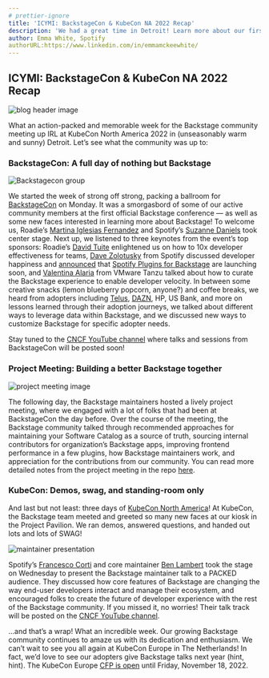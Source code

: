 ```yaml
---
# prettier-ignore
title: 'ICYMI: BackstageCon & KubeCon NA 2022 Recap'
description: 'We had a great time in Detroit! Learn more about our first dedicated conference to Backstage and KubeCon NA 2022.'
author: Emma White, Spotify
authorURL:https://www.linkedin.com/in/emmamckeewhite/
---
```

 
## ICYMI: BackstageCon & KubeCon NA 2022 Recap

![blog header image](assets/22-10-28/preview.png)

What an action-packed and memorable week for the Backstage community meeting up IRL at KubeCon North America 2022 in (unseasonably warm and sunny) Detroit. Let’s see what the community was up to:  


### BackstageCon: A full day of nothing but Backstage  

![Backstagecon group](assets/22-10-28/backstagecon_image.jpg)

We started the week of strong off strong, packing a ballroom for [BackstageCon](https://events.linuxfoundation.org/backstagecon-north-america/) on Monday. It was a smorgasbord of some of our active community members at the first official Backstage conference — as well as some new faces interested in learning more about Backstage! To welcome us, Roadie’s [Martina Iglesias Fernandez](https://github.com/martina-if) and Spotify’s [Suzanne Daniels](https://github.com/suuus) took center stage. Next up, we listened to three keynotes from the event’s top sponsors: Roadie’s [David Tuite](https://github.com/dtuite) enlightened us on how to 10x developer effectiveness for teams, [Dave Zolotusky](https://github.com/dzolotusky) from Spotify discussed developer happiness and [announced](https://www.linkedin.com/posts/spotify-r%26d_backstage-devex-activity-6990305201710587904-SnDQ?utm_source=share&utm_medium=member_desktop) that [Spotify Plugins for Backstage](https://backstage.spotify.com/blog/spotify-plugins-for-backstage/) are launching soon, and [Valentina Alaria](https://www.linkedin.com/in/valentinaalaria/) from VMware Tanzu talked about how to curate the Backstage experience to enable developer velocity. In between some creative snacks (lemon blueberry popcorn, anyone?) and coffee breaks, we heard from adopters including [Telus](https://backstage.spotify.com/blog/building-for-simplicity-TELUS/), [DAZN](https://backstage.spotify.com/blog/adopter-spotlight/dazn/), HP, US Bank, and more on lessons learned through their adoption journeys, we talked about different ways to leverage data within Backstage, and we discussed new ways to customize Backstage for specific adopter needs. 

Stay tuned to the [CNCF YouTube channel](https://www.youtube.com/c/cloudnativefdn) where talks and sessions from BackstageCon will be posted soon! 


### Project Meeting: Building a better Backstage together 

![project meeting image](assets/22-10-28/real_project_meeting.jpeg)

The following day, the Backstage maintainers hosted a lively project meeting, where we engaged with a lot of folks that had been at BackstageCon the day before. Over the course of the meeting, the Backstage community talked through recommended approaches for maintaining your Software Catalog as a source of truth, sourcing internal contributors for organization’s Backstage apps, improving frontend performance in a few plugins, how Backstage maintainers work, and appreciation for the contributions from our community. You can read more detailed notes from the project meeting in the repo [here](https://github.com/backstage/community/blob/main/project-meetings/kubecon-na-2022.md). 


### KubeCon: Demos, swag, and standing-room only 

And last but not least: three days of [KubeCon North America](https://events.linuxfoundation.org/kubecon-cloudnativecon-north-america/)! At KubeCon, the Backstage team meeted and greeted so many new faces at our kiosk in the Project Pavilion. We ran demos, answered questions, and handed out lots and lots of SWAG! 

![maintainer presentation](assets/22-10-28/project_meeting.jpg)

Spotify’s [Francesco Corti](https://github.com/fcorti) and core maintainer [Ben Lambert](https://github.com/benjdlambert) took the stage on Wednesday to present the Backstage maintainer talk to a PACKED audience. They discussed how core features of Backstage are changing the way end-user developers interact and manage their ecosystem, and encouraged folks to create the future of developer experience with the rest of the Backstage community. If you missed it, no worries! Their talk track will be posted on the [CNCF YouTube channel](https://www.youtube.com/c/cloudnativefdn). 

…and that’s a wrap! What an incredible week. Our growing Backstage community continues to amaze us with its dedication and enthusiasm. We can’t wait to see you all again at KubeCon Europe in The Netherlands! In fact, we’d love to see our adopters give Backstage talks next year (hint, hint). The KubeCon Europe [CFP is open](https://events.linuxfoundation.org/kubecon-cloudnativecon-europe/program/cfp/#overview) until Friday, November 18, 2022. 


